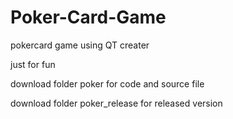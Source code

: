 # Poker-Card-Game

pokercard game using QT creater 

just for fun

download folder poker for code and source file 

download folder poker_release for released version
